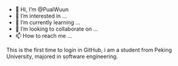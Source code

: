 - 👋 Hi, I’m @PualWuun
- 👀 I’m interested in ...
- 🌱 I’m currently learning ...
- 💞️ I’m looking to collaborate on ...
- 📫 How to reach me ...

<!---
PualWuun/PualWuun is a ✨ special ✨ repository because its `README.md` (this file) appears on your GitHub profile.
You can click the Preview link to take a look at your changes.
--->

This is the first time to login in GitHub, i am a student from Peking University, majored in software engineering.
